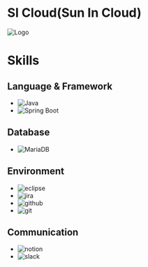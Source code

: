 # SI Cloud(Sun In Cloud)
![Logo](https://github.com/Sun-in-Cloud/SI-Cloud-Back-end/assets/89973303/b4ddd535-9744-439c-b9f9-412c8e149e6b)

# Skills
## Language & Framework
* <img alt="Java" src ="https://img.shields.io/badge/Java-007396.svg?&style=for-the-badge&logo=Java&logoColor=white"/>
* <img alt="Spring Boot" src ="https://img.shields.io/badge/spring%20boot-6DB33F.svg?&style=for-the-badge&logo=springboot&logoColor=white"/>
## Database
* <img alt="MariaDB" src ="https://img.shields.io/badge/MariaDB-003545.svg?&style=for-the-badge&logo=mariadb&logoColor=white"/>
## Environment
* <img alt="eclipse" src ="https://img.shields.io/badge/Eclipse-525C86.svg?&style=for-the-badge&logo=eclipseide&logoColor=white"/>
* <img alt="jira" src ="https://img.shields.io/badge/jira-0052CC.svg?&style=for-the-badge&logo=jira&logoColor=white"/>
* <img alt="github" src ="https://img.shields.io/badge/github-181717.svg?&style=for-the-badge&logo=github&logoColor=white"/>
* <img alt="git" src ="https://img.shields.io/badge/git-F05032.svg?&style=for-the-badge&logo=git&logoColor=white"/>
## Communication
* <img alt="notion" src ="https://img.shields.io/badge/notion-000000.svg?&style=for-the-badge&logo=notion&logoColor=white"/>
* <img alt="slack" src ="https://img.shields.io/badge/slack-4A154B.svg?&style=for-the-badge&logo=slack&logoColor=white"/>
<!-- * <img alt="" src =""/> -->
